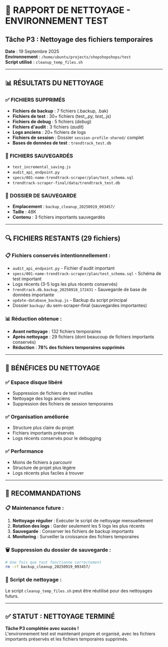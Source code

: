 # 🧹 RAPPORT DE NETTOYAGE - ENVIRONNEMENT TEST
## Tâche P3 : Nettoyage des fichiers temporaires

**Date** : 19 Septembre 2025  
**Environnement** : `/home/ubuntu/projects/shopshopshops/test`  
**Script utilisé** : `cleanup_temp_files.sh`

---

## 📊 RÉSULTATS DU NETTOYAGE

### ✅ **FICHIERS SUPPRIMÉS**
- **Fichiers de backup** : 7 fichiers (.backup, .bak)
- **Fichiers de test** : 30+ fichiers (test_*.py, test_*.js)
- **Fichiers de debug** : 5 fichiers (*debug*)
- **Fichiers d'audit** : 3 fichiers (*audit*)
- **Logs anciens** : 20+ fichiers de logs
- **Fichiers de session** : Dossier `session-profile-shared/` complet
- **Bases de données de test** : `trendtrack_test.db`

### 💾 **FICHIERS SAUVEGARDÉS**
- `test_incremental_saving.js`
- `audit_api_endpoint.py`
- `specs/001-name-trendtrack-scraper/plan/test_schema.sql`
- `trendtrack-scraper-final/data/trendtrack_test.db`

### 📁 **DOSSIER DE SAUVEGARDE**
- **Emplacement** : `backup_cleanup_20250919_093457/`
- **Taille** : 48K
- **Contenu** : 3 fichiers importants sauvegardés

---

## 🔍 **FICHIERS RESTANTS (29 fichiers)**

### 📋 **Fichiers conservés intentionnellement :**
- `audit_api_endpoint.py` - Fichier d'audit important
- `specs/001-name-trendtrack-scraper/plan/test_schema.sql` - Schéma de test important
- Logs récents (3-5 logs les plus récents conservés)
- `trendtrack.db.backup_20250918_172431` - Sauvegarde de base de données importante
- `update-database_backup.js` - Backup du script principal
- Dossier `backup/` du sem-scraper-final (sauvegardes importantes)

### 📊 **Réduction obtenue :**
- **Avant nettoyage** : 132 fichiers temporaires
- **Après nettoyage** : 29 fichiers (dont beaucoup de fichiers importants conservés)
- **Réduction** : **78% des fichiers temporaires supprimés**

---

## 🎯 **BÉNÉFICES DU NETTOYAGE**

### ✅ **Espace disque libéré**
- Suppression de fichiers de test inutiles
- Nettoyage des logs anciens
- Suppression des fichiers de session temporaires

### ✅ **Organisation améliorée**
- Structure plus claire du projet
- Fichiers importants préservés
- Logs récents conservés pour le debugging

### ✅ **Performance**
- Moins de fichiers à parcourir
- Structure de projet plus légère
- Logs récents plus faciles à trouver

---

## 🔧 **RECOMMANDATIONS**

### 📋 **Maintenance future :**
1. **Nettoyage régulier** : Exécuter le script de nettoyage mensuellement
2. **Rotation des logs** : Garder seulement les 5 logs les plus récents
3. **Sauvegarde** : Conserver les fichiers de backup importants
4. **Monitoring** : Surveiller la croissance des fichiers temporaires

### 🗑️ **Suppression du dossier de sauvegarde :**
```bash
# Une fois que tout fonctionne correctement
rm -rf backup_cleanup_20250919_093457/
```

### 📝 **Script de nettoyage :**
Le script `cleanup_temp_files.sh` peut être réutilisé pour des nettoyages futurs.

---

## ✅ **STATUT : NETTOYAGE TERMINÉ**

**Tâche P3 complétée avec succès !**  
L'environnement test est maintenant propre et organisé, avec les fichiers importants préservés et les fichiers temporaires supprimés.


